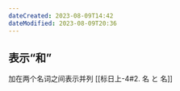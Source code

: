 ```yaml
---
dateCreated: 2023-08-09T14:42
dateModified: 2023-08-09T20:36
---
```

## 表示“和”
加在两个名词之间表示并列
[[标日上-4#2. 名 と 名]]